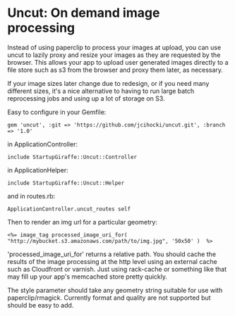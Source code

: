 # Uncut: On demand image processing #

Instead of using paperclip to process your images at upload, you can use uncut to 
lazily proxy and resize your images as they are requested by the browser. This allows 
your app to upload user generated images directly to a file store such as s3 from the 
browser and proxy them later, as necessary.

If your image sizes later change due to redesign, or if you need many different sizes,
it's a nice alternative to having to run large batch reprocessing jobs and using up
a lot of storage on S3.

Easy to configure in your Gemfile:

`gem 'uncut', :git => 'https://github.com/jcihocki/uncut.git', :branch => '1.0'`

in ApplicationController:

`include StartupGiraffe::Uncut::Controller`

in ApplicationHelper:

`include StartupGiraffe::Uncut::Helper`

and in routes.rb:

`ApplicationController.uncut_routes self`


Then to render an img url for a particular geometry:

`<%= image_tag processed_image_uri_for( "http://mybucket.s3.amazonaws.com/path/to/img.jpg", '50x50' )  %>`

'processed_image_uri_for' returns a relative path. You should cache the results of the image 
processing at the http level using an external cache such as Cloudfront or varnish. Just 
using rack-cache or something like that may fill up your app's memcached store pretty quickly.  

The style parameter should take any geometry string suitable for use with paperclip/rmagick. Currently
format and quality are not supported but should be easy to add.
